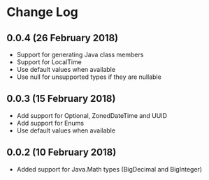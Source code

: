 # Change Log

## 0.0.4 (26 February 2018)
* Support for generating Java class members
* Support for LocalTime
* Use default values when available
* Use null for unsupported types if they are nullable

## 0.0.3 (15 February 2018)
* Add support for Optional, ZonedDateTime and UUID
* Add support for Enums
* Use default values when available

## 0.0.2 (10 February 2018)
* Added support for Java.Math types (BigDecimal and BigInteger)